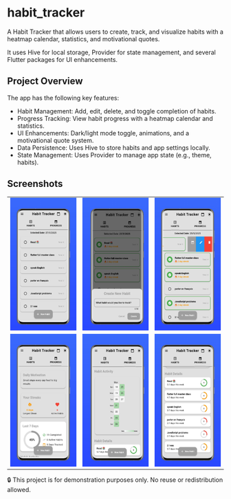 # habit_tracker

A Habit Tracker that allows users to create, track, and visualize habits with a heatmap calendar, statistics, and motivational quotes.

It uses Hive for local storage, Provider for state management, and several Flutter packages for UI enhancements.

## Project Overview

The app has the following key features:

- Habit Management: Add, edit, delete, and toggle completion of habits.
- Progress Tracking: View habit progress with a heatmap calendar and statistics.
- UI Enhancements: Dark/light mode toggle, animations, and a motivational quote system.
- Data Persistence: Uses Hive to store habits and app settings locally.
- State Management: Uses Provider to manage app state (e.g., theme, habits).


## Screenshots

<table>
    <tr>
    <td style="margin-right: 10px;"><img src="https://github.com/abir739/Habit-Tracker-Flutter-app/blob/main/screenshots/image1.jpeg" alt="Screenshot 1"></td>
    <td style="margin-left: 10px;"><img src="https://github.com/abir739/Habit-Tracker-Flutter-app/blob/main/screenshots/image2.jpeg" alt="Screenshot 2"></td>
    <td style="margin-right: 10px;"><img src="https://github.com/abir739/Habit-Tracker-Flutter-app/blob/main/screenshots/image3.jpeg" alt="Screenshot 3"></td>
  </tr>
  <tr>
    <td style="margin-right: 10px;"><img src="https://github.com/abir739/Habit-Tracker-Flutter-app/blob/main/screenshots/image4.jpeg" alt="Screenshot 4"></td>
    <td style="margin-left: 10px;"><img src="https://github.com/abir739/Habit-Tracker-Flutter-app/blob/main/screenshots/image5.jpeg" alt="Screenshot 5"></td>
    <td style="margin-right: 10px;"><img src="https://github.com/abir739/Habit-Tracker-Flutter-app/blob/main/screenshots/image6.jpeg" alt="Screenshot 6"></td>
  </tr>


 
</table>

🔒 This project is for demonstration purposes only. No reuse or redistribution allowed.
